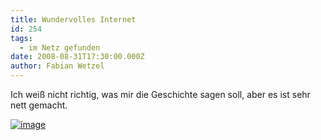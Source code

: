 ```yaml
---
title: Wundervolles Internet
id: 254
tags:
  - im Netz gefunden
date: 2008-08-31T17:30:00.000Z
author: Fabian Wetzel
---
```


Ich weiß nicht richtig, was mir die Geschichte sagen soll, aber es ist sehr nett gemacht.

[![image](https://az275061.vo.msecnd.net/blogmedia/2008/08/image.png)](http://www.itsawonderfulinternet.com/)


